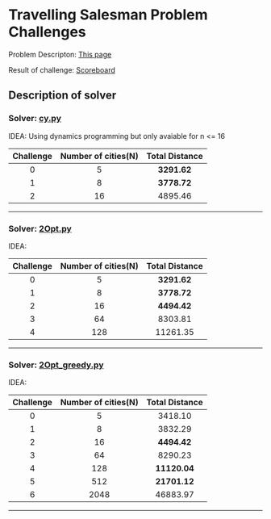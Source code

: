 Travelling Salesman Problem Challenges
======

Problem Descripton: [This page](https://github.com/Chenyang08/google-step-tsp/blob/master/README_Original.md "")

Result of challenge: [Scoreboard](https://docs.google.com/spreadsheets/d/1Aa_NNQf7sFANuHKt0FTvUBQ83QO3OOKZjifhsmjOxqc/edit#gid=0 "")

Description of solver
---------
### Solver: [cy.py](https://github.com/Chenyang08/google-step-tsp/blob/master/cy.py "")
  
  IDEA: Using dynamics programming but only avaiable for n <= 16
  
 | Challenge | Number of cities(N) | Total Distance |
 |:---------: |    :----------:     |  :----------:  |
 |      0     |         5           |    **3291.62**     |
 | 1|8|**3778.72**|
 |2 | 16 | 4895.46|

----

 ### Solver: [2Opt.py](https://github.com/Chenyang08/google-step-tsp/blob/master/2Opt.py "")
  
  IDEA:
  
  | Challenge | Number of cities(N) | Total Distance |
 |:---------: |    :----------:     |  :----------:  |
 |      0     |         5           |    **3291.62**     |
 | 1|8|**3778.72**|
 |2 | 16 | **4494.42**|
 |3|64 |8303.81|
 |4|128|11261.35|
 
  
  
----
### Solver:  [2Opt_greedy.py](https://github.com/Chenyang08/google-step-tsp/blob/master/2Opt_greedy.py "") 
  IDEA: 
 
 | Challenge | Number of cities(N) | Total Distance |
 |:---------: |    :----------:     |  :----------:  |
 |      0     |         5           |    3418.10     |
 | 1|8|3832.29|
 |2 | 16 | **4494.42**|
 |3|64 |8290.23|
 |4 | 128 |**11120.04**|
 |5 | 512|**21701.12**|
 |6 | 2048|46883.97|
-----
